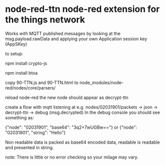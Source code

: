 # node-red-ttn node-red extension for the things network

Works with MQTT published messages by looking at the msg.payload.rawData and applying your own Application session key (AppSKey)

to setup:

npm install crypto-js

npm install btoa

copy 90-TTN.js and 90-TTN.html to node_modules/node-red/nodes/core/parsers/

reload node-red the new node should appear as decrypt-ttn

create a flow with mqtt listening at e.g. nodes/02031901/packets -> json -> decrypt-ttn -> debug (msg.decrypted) 
In the debug console you should see something as:

{"node": "02031901", "base64": "3q2+7wUGBw=="} or {"node": "02031901", "string": "Hello"}

Non readable data is packed as base64 encoded data, readable is readable and presented in string.

note: There is little or no error checking so your milage may vary.
